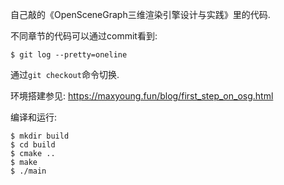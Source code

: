 自己敲的《OpenSceneGraph三维渲染引擎设计与实践》里的代码.

不同章节的代码可以通过commit看到:
```shell
$ git log --pretty=oneline
```
通过`git checkout`命令切换.

环境搭建参见: <https://maxyoung.fun/blog/first_step_on_osg.html>

编译和运行:
```shell
$ mkdir build
$ cd build
$ cmake ..
$ make
$ ./main
```
